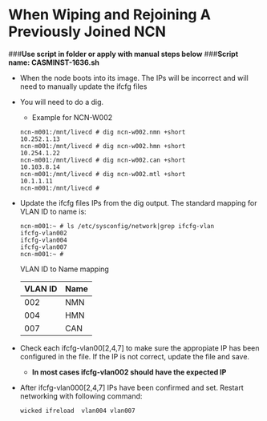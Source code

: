 # When Wiping and Rejoining A Previously Joined NCN
###**Use script in folder or apply with manual steps below**
###**Script name: CASMINST-1636.sh**

- When the node boots into its image.  The IPs will be incorrect and will need to manually update the ifcfg files
- You will need to do a dig.
    - Example for NCN-W002
    ```
    ncn-m001:/mnt/livecd # dig ncn-w002.nmn +short
    10.252.1.13
    ncn-m001:/mnt/livecd # dig ncn-w002.hmn +short
    10.254.1.22
    ncn-m001:/mnt/livecd # dig ncn-w002.can +short
    10.103.8.14
    ncn-m001:/mnt/livecd # dig ncn-w002.mtl +short
    10.1.1.11
    ncn-m001:/mnt/livecd # 
    ```
- Update the ifcfg files IPs from the dig output.  The standard mapping for VLAN ID to name is:
    ```
    ncn-m001:~ # ls /etc/sysconfig/network|grep ifcfg-vlan
    ifcfg-vlan002
    ifcfg-vlan004
    ifcfg-vlan007
    ncn-m001:~ # 
    ```
    VLAN ID to Name mapping

     VLAN ID  | Name
    ----------|-----
     002      | NMN 
     004      | HMN 
     007      | CAN 
  
- Check each ifcfg-vlan00[2,4,7] to make sure the appropiate IP has been configured in the file.  If the IP is not correct, update the file and save.
    - **In most cases ifcfg-vlan002 should have the expected IP**
- After ifcfg-vlan000[2,4,7] IPs have been confirmed and set.  Restart networking with following command:
    ```
    wicked ifreload  vlan004 vlan007
    ```
